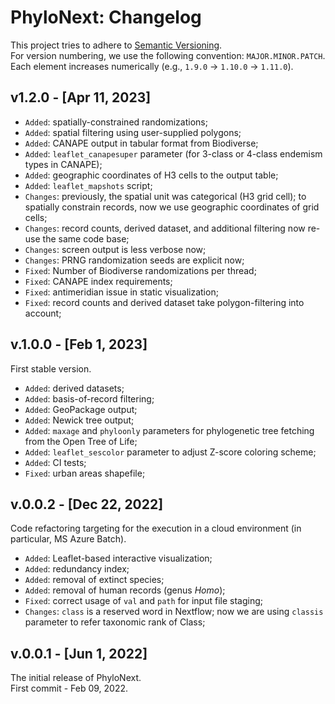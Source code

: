 # PhyloNext: Changelog

This project tries to adhere to [Semantic Versioning](https://semver.org/spec/v2.0.0.html).  
For version numbering, we use the following convention: `MAJOR.MINOR.PATCH`.  
Each element increases numerically (e.g., `1.9.0` -> `1.10.0` -> `1.11.0`).  


## v1.2.0 - [Apr 11, 2023]

- `Added`: spatially-constrained randomizations;  
- `Added`: spatial filtering using user-supplied polygons;  
- `Added`: CANAPE output in tabular format from Biodiverse;  
- `Added`: `leaflet_canapesuper` parameter (for 3-class or 4-class endemism types in CANAPE);  
- `Added`: geographic coordinates of H3 cells to the output table;  
- `Added`: `leaflet_mapshots` script;  
- `Changes`: previously, the spatial unit was categorical (H3 grid cell); to spatially constrain records, now we use geographic coordinates of grid cells;  
- `Changes`: record counts, derived dataset, and additional filtering now re-use the same code base;  
- `Changes`: screen output is less verbose now;  
- `Changes`: PRNG randomization seeds are explicit now;  
- `Fixed`: Number of Biodiverse randomizations per thread;  
- `Fixed`: CANAPE index requirements;  
- `Fixed`: antimeridian issue in static visualization;  
- `Fixed`: record counts and derived dataset take polygon-filtering into account;  

## v.1.0.0 - [Feb 1, 2023]

First stable version.  

- `Added`: derived datasets;  
- `Added`: basis-of-record filtering;  
- `Added`: GeoPackage output;  
- `Added`: Newick tree output;  
- `Added`: `maxage` and `phyloonly` parameters for phylogenetic tree fetching from the Open Tree of Life;  
- `Added`: `leaflet_sescolor` parameter to adjust Z-score coloring scheme;  
- `Added`: CI tests;  
- `Fixed`: urban areas shapefile;  

## v.0.0.2 - [Dec 22, 2022]

Code refactoring targeting for the execution in a cloud environment (in particular, MS Azure Batch).  
- `Added`: Leaflet-based interactive visualization;  
- `Added`: redundancy index;  
- `Added`: removal of extinct species;  
- `Added`: removal of human records (genus _Homo_);  
- `Fixed`: correct usage of `val` and `path` for input file staging;  
- `Changes`: `class` is a reserved word in Nextflow; now we are using `classis` parameter to refer taxonomic rank of Class;  

## v.0.0.1 - [Jun 1, 2022]

The initial release of PhyloNext.  
First commit - Feb 09, 2022.  

